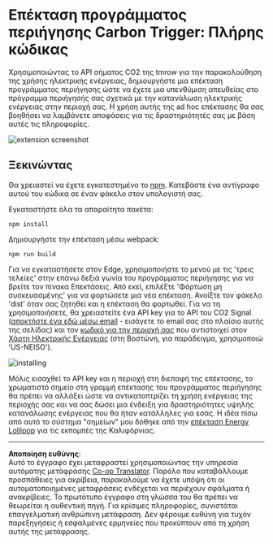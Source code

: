 <!--
CO_OP_TRANSLATOR_METADATA:
{
  "original_hash": "cbaf73f94a9ab4c680a10ef871e92948",
  "translation_date": "2025-08-26T22:46:51+00:00",
  "source_file": "5-browser-extension/solution/translation/README.es.md",
  "language_code": "el"
}
-->
# Επέκταση προγράμματος περιήγησης Carbon Trigger: Πλήρης κώδικας

Χρησιμοποιώντας το API σήματος CO2 της tmrow για την παρακολούθηση της χρήσης ηλεκτρικής ενέργειας, δημιουργήστε μια επέκταση προγράμματος περιήγησης ώστε να έχετε μια υπενθύμιση απευθείας στο πρόγραμμα περιήγησής σας σχετικά με την κατανάλωση ηλεκτρικής ενέργειας στην περιοχή σας. Η χρήση αυτής της ad hoc επέκτασης θα σας βοηθήσει να λαμβάνετε αποφάσεις για τις δραστηριότητές σας με βάση αυτές τις πληροφορίες.

![extension screenshot](../../../../../translated_images/extension-screenshot.352c4c3ba54e4041ad2f6af749d562cc5705f527b5826efd53d11c3528f5ae45.el.png)

## Ξεκινώντας

Θα χρειαστεί να έχετε εγκατεστημένο το [npm](https://npmjs.com). Κατεβάστε ένα αντίγραφο αυτού του κώδικα σε έναν φάκελο στον υπολογιστή σας.

Εγκαταστήστε όλα τα απαραίτητα πακέτα:

```
npm install
```

Δημιουργήστε την επέκταση μέσω webpack:

```
npm run build
```

Για να εγκαταστήσετε στον Edge, χρησιμοποιήστε το μενού με τις 'τρεις τελείες' στην επάνω δεξιά γωνία του προγράμματος περιήγησης για να βρείτε τον πίνακα Επεκτάσεις. Από εκεί, επιλέξτε 'Φόρτωση μη συσκευασμένης' για να φορτώσετε μια νέα επέκταση. Ανοίξτε τον φάκελο 'dist' όταν σας ζητηθεί και η επέκταση θα φορτωθεί. Για να τη χρησιμοποιήσετε, θα χρειαστείτε ένα API key για το API του CO2 Signal ([αποκτήστε ένα εδώ μέσω email](https://www.co2signal.com/) - εισάγετε το email σας στο πλαίσιο αυτής της σελίδας) και τον [κωδικό για την περιοχή σας](http://api.electricitymap.org/v3/zones) που αντιστοιχεί στον [Χάρτη Ηλεκτρικής Ενέργειας](https://www.electricitymap.org/map) (στη Βοστώνη, για παράδειγμα, χρησιμοποιώ 'US-NEISO').

![installing](../../../../../translated_images/install-on-edge.8bd0ee3ca7dcda1c5334b5195603a43c864e3b38d088b03d57376d25e77b9459.el.png)

Μόλις εισαχθεί το API key και η περιοχή στη διεπαφή της επέκτασης, το χρωματιστό σημείο στη γραμμή επέκτασης του προγράμματος περιήγησης θα πρέπει να αλλάξει ώστε να αντικατοπτρίζει τη χρήση ενέργειας της περιοχής σας και να σας δώσει μια ένδειξη για δραστηριότητες υψηλής κατανάλωσης ενέργειας που θα ήταν κατάλληλες για εσάς. Η ιδέα πίσω από αυτό το σύστημα "σημείων" μου δόθηκε από την [επέκταση Energy Lollipop](https://energylollipop.com/) για τις εκπομπές της Καλιφόρνιας.

---

**Αποποίηση ευθύνης**:  
Αυτό το έγγραφο έχει μεταφραστεί χρησιμοποιώντας την υπηρεσία αυτόματης μετάφρασης [Co-op Translator](https://github.com/Azure/co-op-translator). Παρόλο που καταβάλλουμε προσπάθειες για ακρίβεια, παρακαλούμε να έχετε υπόψη ότι οι αυτοματοποιημένες μεταφράσεις ενδέχεται να περιέχουν σφάλματα ή ανακρίβειες. Το πρωτότυπο έγγραφο στη γλώσσα του θα πρέπει να θεωρείται η αυθεντική πηγή. Για κρίσιμες πληροφορίες, συνιστάται επαγγελματική ανθρώπινη μετάφραση. Δεν φέρουμε ευθύνη για τυχόν παρεξηγήσεις ή εσφαλμένες ερμηνείες που προκύπτουν από τη χρήση αυτής της μετάφρασης.